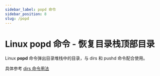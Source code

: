 ```yaml
---
sidebar_label: popd 命令
sidebar_position: 8
slug: /popd
---
```


# Linux popd 命令 - 恢复目录栈顶部目录



Linux **popd** 命令弹出目录堆栈中的目录，与 dirs 和 pushd 命令配合使用。

具体参考 [dirs 命令用法](/linux-command/dirs)


